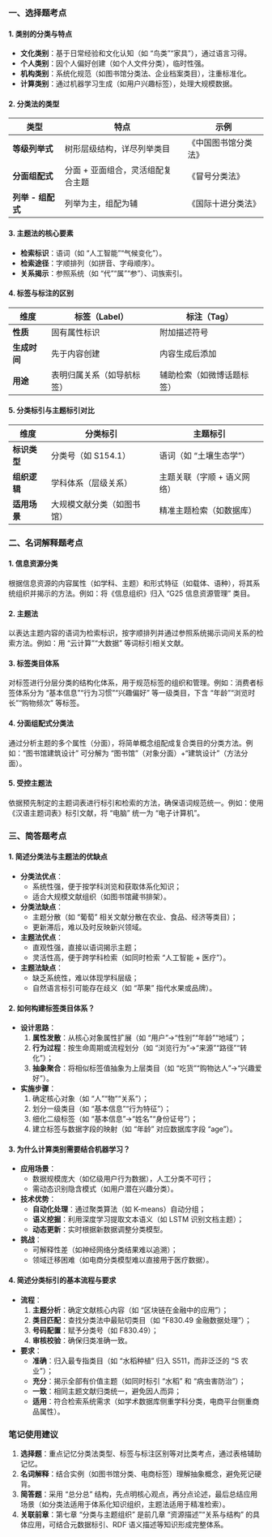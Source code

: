 ### **一、选择题考点**

#### **1. 类别的分类与特点**

- **文化类别**：基于日常经验和文化认知（如 “鸟类”“家具”），通过语言习得。
- **个人类别**：因个人偏好创建（如个人文件分类），临时性强。
- **机构类别**：系统化规范（如图书馆分类法、企业档案类目），注重标准化。
- **计算类别**：通过机器学习生成（如用户兴趣标签），处理大规模数据。

#### **2. 分类法的类型**

|**类型**|**特点**|**示例**|
|---|---|---|
|**等级列举式**|树形层级结构，详尽列举类目|《中国图书馆分类法》|
|**分面组配式**|分面 + 亚面组合，灵活组配复合主题|《冒号分类法》|
|**列举 - 组配式**|列举为主，组配为辅|《国际十进分类法》|

#### **3. 主题法的核心要素**

- **检索标识**：语词（如 “人工智能”“气候变化”）。
- **检索途径**：字顺排列（如拼音、字母顺序）。
- **关系揭示**：参照系统（如 “代”“属”“参”）、词族索引。

#### **4. 标签与标注的区别**

|**维度**|**标签（Label）**|**标注（Tag）**|
|---|---|---|
|**性质**|固有属性标识|附加描述符号|
|**生成时间**|先于内容创建|内容生成后添加|
|**用途**|表明归属关系（如导航标签）|辅助检索（如微博话题标签）|

#### **5. 分类标引与主题标引对比**

|**维度**|**分类标引**|**主题标引**|
|---|---|---|
|**标识类型**|分类号（如 S154.1）|语词（如 “土壤生态学”）|
|**组织逻辑**|学科体系（层级关系）|主题关联（字顺 + 语义网络）|
|**适用场景**|大规模文献分类（如图书馆）|精准主题检索（如数据库）|

### **二、名词解释题考点**

#### **1. 信息资源分类**

根据信息资源的内容属性（如学科、主题）和形式特征（如载体、语种），将其系统组织并揭示的方法。例如：将《信息组织》归入 “G25 信息资源管理” 类目。

#### **2. 主题法**

以表达主题内容的语词为检索标识，按字顺排列并通过参照系统揭示词间关系的检索方法。例如：用 “云计算”“大数据” 等词标引相关文献。

#### **3. 标签类目体系**

对标签进行分层分类的结构化体系，用于规范标签的组织和管理。例如：消费者标签体系分为 “基本信息”“行为习惯”“兴趣偏好” 等一级类目，下含 “年龄”“浏览时长”“购物频次” 等标签。

#### **4. 分面组配式分类法**

通过分析主题的多个属性（分面），将简单概念组配成复合类目的分类方法。例如：“图书馆建筑设计” 可分解为 “图书馆”（对象分面）+“建筑设计”（方法分面）。

#### **5. 受控主题法**

依据预先制定的主题词表进行标引和检索的方法，确保语词规范统一。例如：使用《汉语主题词表》标引文献，将 “电脑” 统一为 “电子计算机”。

### **三、简答题考点**

#### **1. 简述分类法与主题法的优缺点**

- **分类法优点**：
    - 系统性强，便于按学科浏览和获取体系化知识；
    - 适合大规模文献组织（如图书馆藏书排架）。
- **分类法缺点**：
    - 主题分散（如 “葡萄” 相关文献分散在农业、食品、经济等类目）；
    - 更新滞后，难以及时反映新兴领域。
- **主题法优点**：
    - 直观性强，直接以语词揭示主题；
    - 灵活性高，便于跨学科检索（如同时检索 “人工智能 + 医疗”）。
- **主题法缺点**：
    - 缺乏系统性，难以体现学科层级；
    - 自然语言标引可能存在歧义（如 “苹果” 指代水果或品牌）。

#### **2. 如何构建标签类目体系？**

- **设计思路**：
    1. **属性发散**：从核心对象属性扩展（如 “用户”→“性别”“年龄”“地域”）；
    2. **行为过程**：按生命周期或流程划分（如 “浏览行为”→“来源”“路径”“转化”）；
    3. **抽象聚合**：将相似标签值抽象为上层类目（如 “吃货”“购物达人”→“兴趣爱好”）。
- **实施步骤**：
    1. 确定核心对象（如 “人”“物”“关系”）；
    2. 划分一级类目（如 “基本信息”“行为特征”）；
    3. 细化二级标签（如 “基本信息”→“姓名”“身份证号”）；
    4. 建立标签与数据字段的映射（如 “年龄” 对应数据库字段 “age”）。

#### **3. 为什么计算类别需要结合机器学习？**

- **应用场景**：
    - 数据规模庞大（如亿级用户行为数据），人工分类不可行；
    - 需动态识别隐含模式（如用户潜在兴趣分类）。
- **技术优势**：
    - **自动化处理**：通过聚类算法（如 K-means）自动分组；
    - **语义挖掘**：利用深度学习提取文本语义（如 LSTM 识别文档主题）；
    - **动态更新**：实时根据新数据调整分类模型。
- **挑战**：
    - 可解释性差（如神经网络分类结果难以追溯）；
    - 领域迁移困难（如电商分类模型难以直接用于医疗数据）。

#### **4. 简述分类标引的基本流程与要求**

- **流程**：
    1. **主题分析**：确定文献核心内容（如 “区块链在金融中的应用”）；
    2. **类目匹配**：查找分类法中最贴切类目（如 “F830.49 金融数据处理”）；
    3. **号码配置**：赋予分类号（如 F830.49）；
    4. **审核校验**：确保归类准确一致。
- **要求**：
    - **准确**：归入最专指类目（如 “水稻种植” 归入 S511，而非泛泛的 “S 农业”）；
    - **充分**：揭示全部有价值主题（如同时标引 “水稻” 和 “病虫害防治”）；
    - **一致**：相同主题文献归类统一，避免因人而异；
    - **适用**：符合检索系统需求（如学术数据库侧重学科分类，电商平台侧重商品属性）。

### **笔记使用建议**

1. **选择题**：重点记忆分类法类型、标签与标注区别等对比类考点，通过表格辅助记忆。
2. **名词解释**：结合实例（如图书馆分类、电商标签）理解抽象概念，避免死记硬背。
3. **简答题**：采用 “总分总” 结构，先点明核心观点，再分点论述，最后总结应用场景（如分类法适用于体系化知识组织，主题法适用于精准检索）。
4. **关联前章**：第七章 “分类与主题组织” 是前几章 “资源描述”“关系与结构” 的具体应用，可结合元数据标引、RDF 语义描述等知识形成完整体系。
